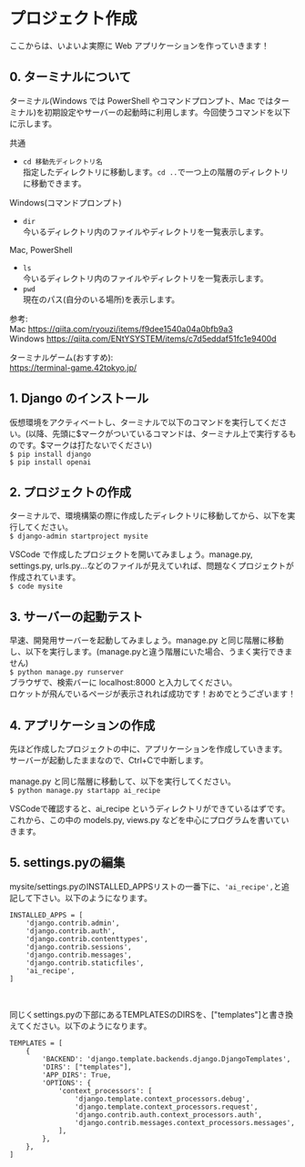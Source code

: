 # プロジェクト作成

ここからは、いよいよ実際に Web アプリケーションを作っていきます！

## 0. ターミナルについて

ターミナル(Windows では PowerShell やコマンドプロンプト、Mac ではターミナル)を初期設定やサーバーの起動時に利用します。今回使うコマンドを以下に示します。

共通

- `cd 移動先ディレクトリ名`<br>
  指定したディレクトリに移動します。`cd ..`で一つ上の階層のディレクトリに移動できます。

Windows(コマンドプロンプト)

- `dir`<br>
  今いるディレクトリ内のファイルやディレクトリを一覧表示します。

Mac, PowerShell

- `ls`<br>
  今いるディレクトリ内のファイルやディレクトリを一覧表示します。
- `pwd`<br>
  現在のパス(自分のいる場所)を表示します。

参考:<br>
Mac https://qiita.com/ryouzi/items/f9dee1540a04a0bfb9a3<br>
Windows https://qiita.com/ENtYSYSTEM/items/c7d5eddaf51fc1e9400d<br>

ターミナルゲーム(おすすめ):<br>
https://terminal-game.42tokyo.jp/<br>

## 1. Django のインストール

仮想環境をアクティベートし、ターミナルで以下のコマンドを実行してください。(以降、先頭に\$マークがついているコマンドは、ターミナル上で実行するものです。\$マークは打たないでください)<br>
`$ pip install django`<br>
`$ pip install openai`<br>


## 2. プロジェクトの作成

ターミナルで、環境構築の際に作成したディレクトリに移動してから、以下を実行してください。<br>
`$ django-admin startproject mysite`<br>

VSCode で作成したプロジェクトを開いてみましょう。manage.py, settings.py, urls.py...などのファイルが見えていれば、問題なくプロジェクトが作成されています。<br>
`$ code mysite`<br>

## 3. サーバーの起動テスト

早速、開発用サーバーを起動してみましょう。manage.py と同じ階層に移動し、以下を実行します。(manage.pyと違う階層にいた場合、うまく実行できません)<br>
`$ python manage.py runserver`<br>
ブラウザで、検索バーに localhost:8000 と入力してください。<br>
ロケットが飛んでいるページが表示されれば成功です！おめでとうございます！<br>

## 4. アプリケーションの作成

先ほど作成したプロジェクトの中に、アプリケーションを作成していきます。<br>
サーバーが起動したままなので、Ctrl+Cで中断します。<br><br>
manage.py と同じ階層に移動して、以下を実行してください。<br>
`$ python manage.py startapp ai_recipe`<br>

VSCodeで確認すると、ai_recipe というディレクトリができているはずです。これから、この中の models.py, views.py などを中心にプログラムを書いていきます。<br>

## 5. settings.pyの編集
mysite/settings.pyのINSTALLED_APPSリストの一番下に、`'ai_recipe',`と追記して下さい。以下のようになります。<br>
```
INSTALLED_APPS = [
    'django.contrib.admin',
    'django.contrib.auth',
    'django.contrib.contenttypes',
    'django.contrib.sessions',
    'django.contrib.messages',
    'django.contrib.staticfiles',
    'ai_recipe',
]
```
<br>

同じくsettings.pyの下部にあるTEMPLATESのDIRSを、["templates"]と書き換えてください。以下のようになります。<br>
```
TEMPLATES = [
    {
        'BACKEND': 'django.template.backends.django.DjangoTemplates',
        'DIRS': ["templates"],
        'APP_DIRS': True,
        'OPTIONS': {
            'context_processors': [
                'django.template.context_processors.debug',
                'django.template.context_processors.request',
                'django.contrib.auth.context_processors.auth',
                'django.contrib.messages.context_processors.messages',
            ],
        },
    },
]
```